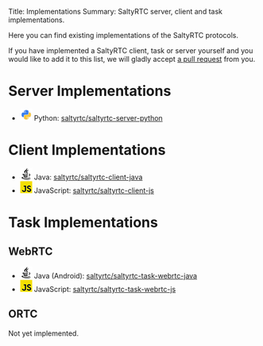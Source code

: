 Title: Implementations
Summary: SaltyRTC server, client and task implementations.

Here you can find existing implementations of the SaltyRTC protocols.

If you have implemented a SaltyRTC client, task or server yourself and you
would like to add it to this list, we will gladly accept
[a pull request](https://github.com/saltyrtc/saltyrtc.github.io/blob/source/content/pages/implementations.md)
from you.

# Server Implementations

- ![icon](/static/img/python.png) Python: [saltyrtc/saltyrtc-server-python](https://github.com/saltyrtc/saltyrtc-server-python)

# Client Implementations

- ![icon](/static/img/java.png) Java: [saltyrtc/saltyrtc-client-java](https://github.com/saltyrtc/saltyrtc-client-java)
- ![icon](/static/img/javascript.png) JavaScript: [saltyrtc/saltyrtc-client-js](https://github.com/saltyrtc/saltyrtc-client-js)

# Task Implementations

## WebRTC

- ![icon](/static/img/java.png) Java (Android): [saltyrtc/saltyrtc-task-webrtc-java](https://github.com/saltyrtc/saltyrtc-task-webrtc-java)
- ![icon](/static/img/javascript.png) JavaScript: [saltyrtc/saltyrtc-task-webrtc-js](https://github.com/saltyrtc/saltyrtc-task-webrtc-js)

## ORTC

Not yet implemented.
